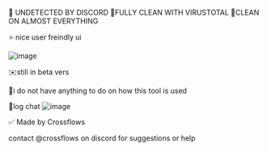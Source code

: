 🐲 UNDETECTED BY DISCORD
🐲FULLY CLEAN WITH VIRUSTOTAL
🐲CLEAN ON ALMOST EVERYTHING

⭐ nice user freindly ui 

![image](https://github.com/user-attachments/assets/856a6e15-9b42-4ca5-803a-713ef6023a2a)

✉️still in beta vers

🔐i do not have anything to do on how this tool is used

💬log chat ![image](https://github.com/user-attachments/assets/6a5d6c7d-b83a-4bd4-a278-8786d3eaad03)



✅ Made by Crossflows 

contact @crossflows on discord  for suggestions or help
